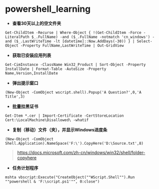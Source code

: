 # powershell_learning

- **查看30天以上的空文件夹**

```
Get-ChildItem -Recurse | Where-Object { !(Get-ChildItem -Force -LiteralPath $_.FullName) -and ($_.FullName -notmatch 'cn_windows') -and ($_.LastWriteTime -lt [datetime]::Now.AddDays(-30)) } | Select-Object -Property FullName,LastWriteTime | Out-GridView
```

- **获取已安装应用列表**

```
Get-CimInstance -ClassName Win32_Product | Sort-Object -Property InstallDate | Format-Table -AutoSize -Property Name,Version,InstallDate
```

- **弹出提示窗口**

```
(New-Object -ComObject wscript.shell).Popup('A Question?',0,'A Title',3)
```

- **批量拉黑证书**

```
Get-Item *.cer | Import-Certificate -CertStoreLocation Cert:\LocalMachine\Disallowed\ -whatif
```

- **复制（移动）文件（夹），并显示Windows进度条**

```
(New-Object -ComObject Shell.Application).NameSpace('F:\').CopyHere('D:\Source.txt',8)
```

> https://docs.microsoft.com/zh-cn/windows/win32/shell/folder-copyhere  

- **任务计划程序**

```
mshta vbscript:Execute("CreateObject(""WScript.Shell"").Run ""powershell & 'F:\script.ps1'"", 0:close")
```



